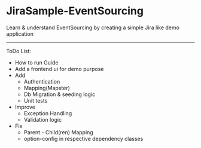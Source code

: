 # JiraSample-EventSourcing
Learn &amp; understand EventSourcing by creating a simple Jira like demo application

--------------------------------------------------
ToDo List:
* How to run Guide
* Add a frontend ui for demo purpose 
* Add
  * Authentication
  * Mapping(Mapster)
  * Db Migration & seeding logic
  * Unit tests
* Improve
  * Exception Handling
  * Validation logic
* Fix
  * Parent - Child(ren) Mapping
  * option-config in respective dependency classes
